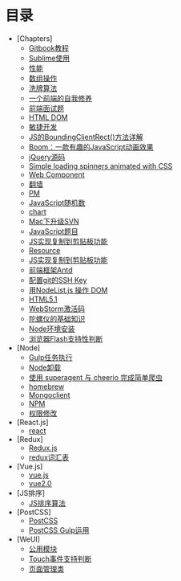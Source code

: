 # 目录

* [Chapters]
    * [Gitbook教程](chapters/gitbook.md)
    * [Sublime使用](chapters/sublime.md)
    * [性能](chapters/performance.md)
    * [数组操作](chapters/array.md)
    * [洗牌算法](chapters/shuffle.md)
    * [一个前端的自我修养](chapters/fe.md)
    * [前端面试题](chapters/interview.md)
    * [HTML DOM](chapters/dom.md)
    * [敏捷开发](chapters/scrum.md)
    * [JS的BoundingClientRect()方法详解](chapters/bc-rect.md)
    * [Boom：一款有趣的JavaScript动画效果](chapters/boom.md)
    * [jQuery源码](chapters/jquery.md)
    * [Simple loading spinners animated with CSS](chapters/css-spinners.md)
    * [Web Component](chapters/component.md)
    * [翻墙](chapters/overseas.md)
    * [PM](chapters/pm.md)
    * [JavaScript随机数](chapters/js-random.md)
    * [chart](chapters/chart.md)
    * [Mac下升级SVN](chapters/mac-svn.md)
    * [JavaScript题目](chapters/javascript.md)
    * [JS实现复制到剪贴板功能](chapters/copy.md)
    * [Resource](chapters/resource.md)
    * [JS实现复制到剪贴板功能](chapters/copy.md)
    * [前端框架Antd](chapters/antd.md)
    * [配置git的SSH Key](chapters/git.config.md)
    * [用NodeList.js 操作 DOM](chapters/nodelist.md)
    * [HTML5.1](chapters/html5.1.md)
    * [WebStorm激活码](chapters/webstorm.md)
    * [陀螺仪的基础知识](chapters/device.md)
    * [Node环境安装](chapters/nvm.md)
    * [浏览器Flash支持性判断](chapters/flash.md)
* [Node]
    * [Gulp任务执行](node/gulp.md)
    * [Node卸载](node/node-remove.md)
    * [使用 superagent 与 cheerio 完成简单爬虫](node/net.md)
    * [homebrew](node/homebrew.md)
    * [Mongoclient](node/Mongoclient.md)
    * [NPM](node/npm.md)
    * [权限修改](node/chmod.md)
* [React.js]
    * [react](react/react.md)
* [Redux]
    * [Redux.js](redux/redux.md)
    * [redux词汇表](redux/redux.glossary.md)
* [Vue.js]
    * [vue.js](vue/vue.md)
    * [vue2.0](vue/vue.2.0.md)
* [JS排序]
    * [JS排序算法](js-sort/sort.md)
* [PostCSS]
    * [PostCSS](/postcss/chapter01.md)
    * [PostCSS Gulp运用](/postcss/chapter02.md)
* [WeUI]
    * [公用模块](/weui/mixin.md)
    * [Touch事件支持判断](/weui/touch.md)
    * [页面管理类](/weui/page-manager.md)